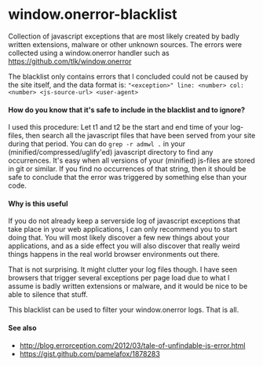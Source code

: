 window.onerror-blacklist
========================

Collection of javascript exceptions that are most likely created by badly written extensions, malware or other unknown sources. The errors were collected using a window.onerror handler such as https://github.com/tlk/window.onerror

The blacklist only contains errors that I concluded could not be caused by the site itself, and the data format is: ```"<exception>" line: <number> col: <number> <js-source-url> <user-agent>```


#### How do you know that it's safe to include in the blacklist and to ignore?
I used this procedure: Let t1 and t2 be the start and end time of your log-files, then search all the javascript files that have been served from your site during that period. You can do `grep -r admwl .` in your (minified/compressed/uglify'ed) javascript directory to find any occurrences. It's easy when all versions of your (minified) js-files are stored in git or similar. If you find no occurrences of that string, then it should be safe to conclude that the error was triggered by something else than your code.

#### Why is this useful
If you do not already keep a serverside log of javascript exceptions that take place in your web applications, I can only recommend you to start doing that. You will most likely discover a few new things about your applications, and as a side effect you will also discover that really weird things happens in the real world browser environments out there.

That is not surprising. It might clutter your log files though. I have seen browsers that trigger several exceptions per page load due to what I assume is badly written extensions or malware, and it would be nice to be able to silence that stuff.

This blacklist can be used to filter your window.onerror logs. That is all.


#### See also

* http://blog.errorception.com/2012/03/tale-of-unfindable-js-error.html
* https://gist.github.com/pamelafox/1878283
